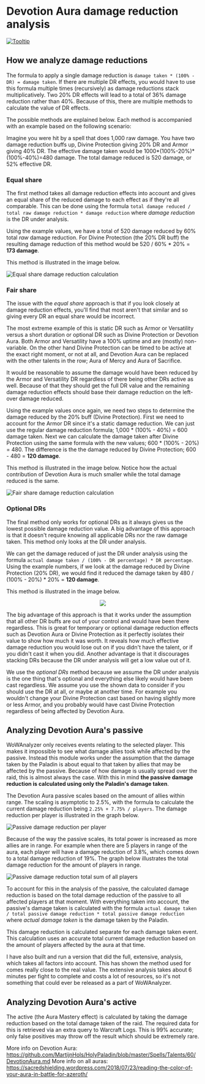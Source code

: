 # Devotion Aura damage reduction analysis

[![Tooltip](https://user-images.githubusercontent.com/4565223/43018363-bc61c862-8c59-11e8-80fc-77938dfe1740.png)](https://wowdb.com/spells/183425-devotion-aura)

## How we analyze damage reductions

The formula to apply a single damage reduction is `damage taken * (100% - DR) = damage taken`. If there are multiple DR effects, you would have to use this formula multiple times (recursively) as damage reductions stack multiplicatively. Two 20% DR effects will lead to a total of 36% damage reduction rather than 40%.  Because of this, there are multiple methods to calculate the value of DR effects.

The possible methods are explained below. Each method is accompanied with an example based on the following scenario:

Imagine you were hit by a spell that does 1,000 raw damage. You have two damage reduction buffs up, Divine Protection giving 20% DR and Armor giving 40% DR. The effective damage taken would be 1000*(100%-20%)*(100%-40%)=480 damage. The total damage reduced is 520 damage, or 52% effective DR.

### Equal share

The first method takes all damage reduction effects into account and gives an equal share of the reduced damage to each effect as if they're all comparable. This can be done using the formula `total damage reduced / total raw damage reduction * damage reduction` where *damage reduction* is the DR under analysis.

Using the example values, we have a total of 520 damage reduced by 60% total *raw* damage reduction. For Divine Protection (the 20% DR buff) the resulting damage reduction of this method would be 520 / 60% * 20% = **173 damage**.

This method is illustrated in the image below.

![Equal share damage reduction calculation](https://user-images.githubusercontent.com/4565223/43356596-caed9382-9273-11e8-94eb-c109bb442298.png)

### Fair share

The issue with the *equal share* approach is that if you look closely at damage reduction effects, you'll find that most aren't that similar and so giving every DR an equal share would be incorrect.

The most extreme example of this is static DR such as Armor or Versatility versus a short duration or optional DR such as Divine Protection or Devotion Aura. Both Armor and Versatility have a 100% uptime and are (mostly) non-variable. On the other hand Divine Protection can be timed to be active at the exact right moment, or not at all, and Devotion Aura can be replaced with the other talents in the row; Aura of Mercy and Aura of Sacrifice.

It would be reasonable to assume the damage would have been reduced by the Armor and Versatility DR regardless of there being other DRs active as well. Because of that they should get the full DR value and the remaining damage reduction effects should base their damage reduction on the left-over damage reduced.

Using the example values once again, we need two steps to determine the damage reduced by the 20% buff (Divine Protection). First we need to account for the Armor DR since it's a static damage reduction. We can just use the regular damage reduction formula; 1,000 * (100% - 40%) = 600 damage taken. Next we can calculate the damage taken after Divine Protection using the same formula with the new values; 600 * (100% - 20%) = 480. The difference is the the damage reduced by Divine Protection; 600 - 480 = **120 damage**.

This method is illustrated in the image below. Notice how the actual contribution of Devotion Aura is much smaller while the total damage reduced is the same.

![Fair share damage reduction calculation](https://user-images.githubusercontent.com/4565223/43354049-2cc22de0-9245-11e8-80db-9a998cf2c396.png)

### Optional DRs

The final method only works for optional DRs as it always gives us the lowest possible damage reduction value. A big advantage of this approach is that it doesn't require knowing all applicable DRs nor the raw damage taken. This method only looks at the DR under analysis.

We can get the damage reduced of just the DR under analysis using the formula `actual damage taken / (100% - DR percentage) * DR percentage`. Using the example numbers, if we look at the damage reduced by Divine Protection (20% DR), we would find it reduced the damage taken by 480 / (100% - 20%) * 20% = **120 damage**.

This method is illustrated in the image below.

<center>
  <img src="https://user-images.githubusercontent.com/4565223/43354048-2ca6d680-9245-11e8-9751-5f5fd14b844a.png">
</center>

The big advantage of this approach is that it works under the assumption that all other DR buffs are out of your control and would have been there regardless. This is great for temporary or optional damage reduction effects such as Devotion Aura or Divine Protection as it perfectly isolates their value to show how much it was worth. It reveals how much effective damage reduction you would lose out on if you didn't have the talent, or if you didn't cast it when you did. Another advantage is that it discourages stacking DRs because the DR under analysis will get a low value out of it.

We use the *optional DRs* method because we assume the DR under analysis is the one thing that's optional and everything else likely would have been cast regardless. We assume you use the shown data to consider if you should use the DR at all, or maybe at another time. For example you wouldn't change your Divine Protection cast based on having slightly more or less Armor, and you probably would have cast Divine Protection regardless of being affected by Devotion Aura.

## Analyzing Devotion Aura's passive

WoWAnalyzer only receives events relating to the selected player. This makes it impossible to see what damage allies took while affected by the passive. Instead this module works under the assumption that the damage taken by the Paladin is about equal to that taken by allies that may be affected by the passive. Because of how damage is usually spread over the raid, this is almost always the case. With this in mind **the passive damage reduction is calculated using only the Paladin's damage taken**.

The Devotion Aura passive scales based on the amount of allies within range. The scaling is asymptotic to 2.5%, with the formula to calculate the current damage reduction being `2.25% + 7.75% / players`. The damage reduction per player is illustrated in the graph below.

![Passive damage reduction per player](https://user-images.githubusercontent.com/4565223/43223719-46bc0da8-9054-11e8-82d4-7e669bd2366d.png)

Because of the way the passive scales, its total power is increased as more allies are in range. For example when there are 5 players in range of the aura, each player will have a damage reduction of 3.8%, which comes down to a total damage reduction of 19%. The graph below illustrates the total damage reduction for the amount of players in range.

![Passive damage reduction total sum of all players](https://user-images.githubusercontent.com/4565223/43223721-4846f0f2-9054-11e8-9910-c37d38abc4e7.png)

To account for this in the analysis of the passive, the calculated damage reduction is based on the total damage reduction of the passive to all affected players at that moment. With everything taken into account, the passive's damage taken is calculated with the formula `actual damage taken / total passive damage reduction * total passive damage reduction` where *actual damage taken* is the damage taken by the Paladin.

This damage reduction is calculated separate for each damage taken event. This calculation uses an accurate total current damage reduction based on the amount of players affected by the aura at that time.

I have also built and run a version that did the full, extensive, analysis, which takes all factors into account. This has shown the method used for comes really close to the real value. The extensive analysis takes about 6 minutes per fight to complete and costs a lot of resources, so it's not something that could ever be released as a part of WoWAnalyzer.

## Analyzing Devotion Aura's active

The active (the Aura Mastery effect) is calculated by taking the damage reduction based on the total damage taken of the raid. The required data for this is retrieved via an extra query to Warcraft Logs. This is 99% accurate; only false positives may throw off the result which should be extremely rare.

More info on Devotion Aura: https://github.com/MartijnHols/HolyPaladin/blob/master/Spells/Talents/60/DevotionAura.md
More info on all auras: https://sacredshielding.wordpress.com/2018/07/23/reading-the-color-of-your-aura-in-battle-for-azeroth/
